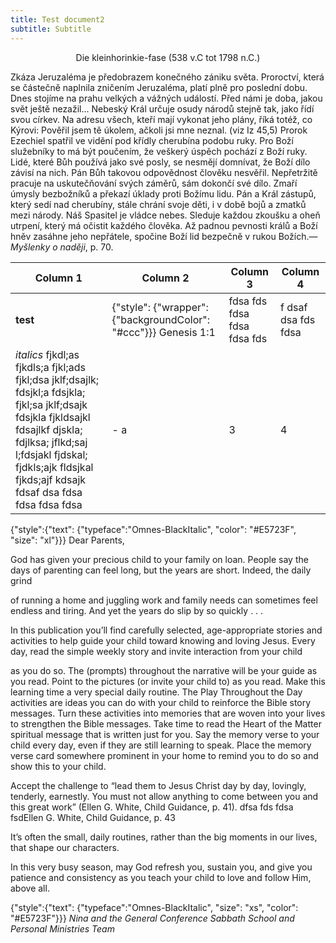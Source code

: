 ```yaml
---
title: Test document2
subtitle: Subtitle
---
```


<center>Die kleinhorinkie-fase (538 v.C tot 1798 n.C.)</center>

Zkáza Jeruzaléma je předobrazem konečného zániku světa. Proroctví, která se částečně naplnila zničením Jeruzaléma, platí plně pro poslední dobu. Dnes stojíme na prahu velkých a vážných událostí. Před námi je doba, jakou svět ještě nezažil... Nebeský Král určuje osudy národů stejně tak, jako řídí svou církev. Na adresu všech, kteří mají vykonat jeho plány, říká totéž, co Kýrovi: Pověřil jsem tě úkolem, ačkoli jsi mne neznal. (viz Iz 45,5)
Prorok Ezechiel spatřil ve vidění pod křídly cherubína podobu ruky. Pro Boží služebníky to má být poučením, že veškerý úspěch pochází z Boží ruky. Lidé, které Bůh používá jako své posly, se nesmějí domnívat, že Boží dílo závisí na nich. Pán Bůh takovou odpovědnost člověku nesvěřil. Nepřetržitě pracuje na uskutečňování svých záměrů, sám dokončí své dílo. Zmaří úmysly bezbožníků a překazí úklady proti Božímu lidu. Pán a Král zástupů, který sedí nad cherubíny, stále chrání svoje děti, i v době bojů a zmatků mezi národy. Náš Spasitel je vládce nebes. Sleduje každou zkoušku a oheň utrpení, který má očistit každého člověka. Až padnou pevnosti králů a Boží hněv zasáhne jeho nepřátele, spočine Boží lid bezpečně v rukou Božích.—_Myšlenky o naději_, p. 70.

| Column 1 | Column 2 | Column 3 | Column 4 |  
|-------|-------|-------|-------|
| **test**  | {"style": {"wrapper": {"backgroundColor": "#ccc"}}} Genesis 1:1 | fdsa fds fdsa fdsa fdsa fds | f dsaf dsa fds fdsa |
| _italics_ fjkdl;as fjkdls;a fjkl;ads fjkl;dsa jklf;dsajlk; fdsjkl;a fdsjkla; fjkl;sa jklf;dsajk fdsjkla fjkldsajkl fdsajlkf djskla; fdjlksa; jflkd;saj l;fdsjakl fjdskal; fjdkls;ajk fldsjkal fjkds;ajf kdsajk fdsaf dsa fdsa fdsa fdsa fdsa  | - a | 3 |  4 |

{"style":{"text": {"typeface":"Omnes-BlackItalic", "color": "#E5723F", "size": "xl"}}}
Dear Parents,

God has given your precious child to your family on loan. People say the days of parenting can feel long, but the years are short. Indeed, the daily grind

of running a home and juggling work and family needs can sometimes feel endless and tiring. And yet the years do slip by so quickly . . .

In this publication you’ll find carefully selected, age-appropriate stories and activities to help guide your child toward knowing and loving Jesus. Every day, read the simple weekly story and invite interaction from your child

as you do so. The (prompts) throughout the narrative will be your guide as you read. Point to the pictures (or invite your child to) as you read. Make this learning time a very special daily routine. The Play Throughout the Day activities are ideas you can do with your child to reinforce the Bible story messages. Turn these activities into memories that are woven into your lives to strengthen the Bible messages. Take time to read the Heart of the Matter spiritual message that is written just for you. Say the memory verse to your child every day, even if they are still learning to speak. Place the memory verse card somewhere prominent in your home to remind you to do so and show this to your child.

Accept the challenge to “lead them to Jesus Christ day by day, lovingly, tenderly, earnestly. You must not allow anything to come between you and this great work” (Ellen G. White, Child Guidance, p. 41). dfsa fds fdsa fsdEllen G. White, Child Guidance, p. 43

It’s often the small, daily routines, rather than the big moments in our lives, that shape our characters.

In this very busy season, may God refresh you, sustain you, and give you patience and consistency as you teach your child to love and follow Him, above all.

{"style":{"text": {"typeface":"Omnes-BlackItalic", "size": "xs", "color": "#E5723F"}}}
_Nina and the General Conference Sabbath School and Personal Ministries Team_